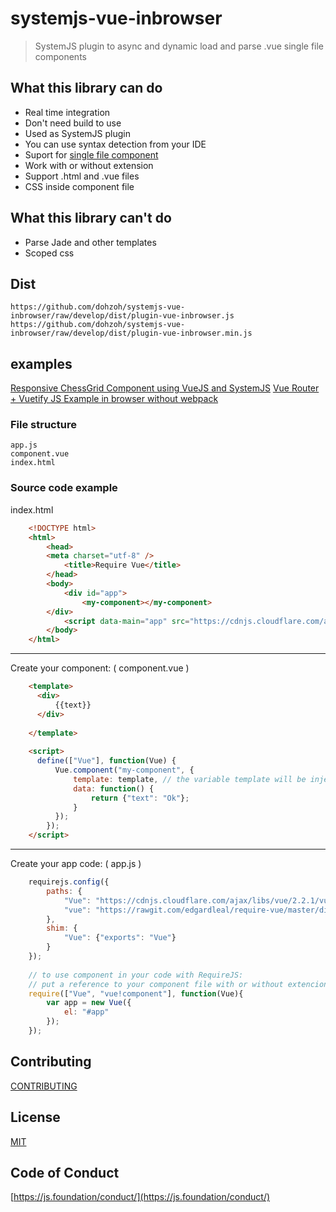 # systemjs-vue-inbrowser
> SystemJS plugin to async and dynamic load and parse .vue single file components 

## What this library can do

* Real time integration 
* Don't need build to use
* Used as SystemJS plugin 
* You can use syntax detection from your IDE
* Suport for [single file component](https://vuejs.org/v2/guide/single-file-components.html)
* Work with or without extension
* Support .html and .vue files 
* CSS inside component file

## What this library can't do
* Parse Jade and other templates 
* Scoped css 

## Dist

    https://github.com/dohzoh/systemjs-vue-inbrowser/raw/develop/dist/plugin-vue-inbrowser.js
    https://github.com/dohzoh/systemjs-vue-inbrowser/raw/develop/dist/plugin-vue-inbrowser.min.js


## examples

[Responsive ChessGrid Component using VueJS and SystemJS](https://next.plnkr.co/plunk/ejo8AEKAjPrwGSHk)
[Vue Router + Vuetify JS Example in browser without webpack](https://next.plnkr.co/plunk/1vHV3T)


### File structure

    app.js
    component.vue
    index.html

### Source code example

index.html

```html
    <!DOCTYPE html>
    <html>
        <head>
        <meta charset="utf-8" />
            <title>Require Vue</title>
        </head>
        <body>
            <div id="app">
                <my-component></my-component>
        </div>
            <script data-main="app" src="https://cdnjs.cloudflare.com/ajax/libs/require.js/2.3.3/require.min.js" ></script>
        </body>
    </html>
```
---

Create your component:  ( component.vue )
```html
    <template>
      <div>
          {{text}}
      </div>
    
    </template>
    
    <script>
      define(["Vue"], function(Vue) {
          Vue.component("my-component", {
              template: template, // the variable template will be injected 
              data: function() {
                  return {"text": "Ok"};
              }
          });
        });
    </script>
```
---

Create your app code: ( app.js )
```js
    requirejs.config({
        paths: {
            "Vue": "https://cdnjs.cloudflare.com/ajax/libs/vue/2.2.1/vue.min",
            "vue": "https://rawgit.com/edgardleal/require-vue/master/dist/require-vuejs"
        },
        shim: {
            "Vue": {"exports": "Vue"}
        }
    });
    
	// to use component in your code with RequireJS: 
	// put a reference to your component file with or without extencion after 'vue!' 
    require(["Vue", "vue!component"], function(Vue){
        var app = new Vue({
            el: "#app"
        });
    });
```

## Contributing

[CONTRIBUTING](https://github.com/edgardleal/require-vuejs/blob/master/CONTRIBUTING.md)

## License  

[MIT](https://github.com/dohzoh/systemjs-vue-inbrowser/blob/develop/LICENSE)

## Code of Conduct  

[https://js.foundation/conduct/](https://js.foundation/conduct/)

